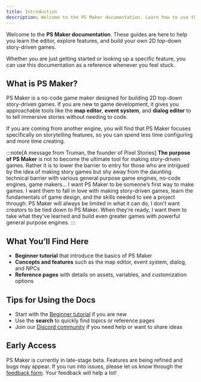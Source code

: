 ```yaml
---
title: Introduction
description: Welcome to the PS Maker documentation. Learn how to use the editor, explore features, and start building your own story-driven game.
---
```


Welcome to the **PS Maker documentation**. These guides are here to help you learn the editor, explore features, and build your own 2D top-down story-driven games.

Whether you are just getting started or looking up a specific feature, you can use this documentation as a reference whenever you feel stuck.

## What is PS Maker?

PS Maker is a no-code game maker designed for building 2D top-down story-driven games. If you are new to game development, it gives you approachable tools like the **map editor**, **event system**, and **dialog editor** to to tell immersive stories without needing to code.

If you are coming from another engine, you will find that PS Maker focuses specifically on storytelling features, so you can spend less time configuring and more time creating.

:::note[A message from Truman, the founder of Pixel Stories]
**The purpose of PS Maker** is not to become the ultimate tool for making story-driven games. Rather it is to lower the barrier to entry for those who are intrigued by the idea of making story games but shy away from the daunting technical barrier with various general purpose game engines, no-code engines, game makers... I want PS Maker to be someone’s first way to make games. I want them to fall in love with making story-driven games, learn the fundamentals of game design, and the skills needed to see a project through. PS Maker will always be limited in what it can do, I don’t want creators to be tied down to PS Maker. When they’re ready, I want them to take what they’ve learned and build even greater games with powerful general purpose engines.
:::

## What You’ll Find Here

- **Beginner tutorial** that introduce the basics of PS Maker
- **Concepts and features** such as the map editor, event system, dialog, and NPCs
- **Reference pages** with details on assets, variables, and customization options

## Tips for Using the Docs

- Start with the [Beginner tutorial](./getting-started) if you are new
- Use the **search** to quickly find topics or reference pages
- Join our [Discord community](https://discord.gg/WTxUC4hEnS) if you need help or want to share ideas

## Early Access

PS Maker is currently in late-stage beta. Features are being refined and bugs may appear. If you run into issues, please let us know through the [feedback form](https://forms.gle/76x3G1mkUQpKvbG7A). Your feedback will help a lot!
